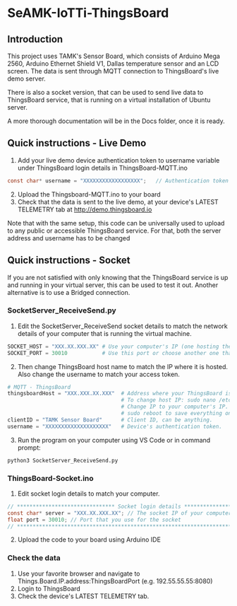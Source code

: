 # SeAMK-IoTTi-ThingsBoard

## Introduction
This project uses TAMK's Sensor Board, which consists of Arduino Mega 2560, Arduino Ethernet Shield V1, Dallas temperature sensor and an LCD screen. The data is sent through MQTT connection to ThingsBoard's live demo server.

There is also a socket version, that can be used to send live data to ThingsBoard service, that is running on a virtual installation of Ubuntu server.

A more thorough documentation will be in the Docs folder, once it is ready.

## Quick instructions - Live Demo

1. Add your live demo device authentication token to username variable under ThingsBoard login details in ThingsBoard-MQTT.ino
```C
const char* username = "XXXXXXXXXXXXXXXXXX";   // Authentication token here
```
2. Upload the Thingsboard-MQTT.ino to your board
3. Check that the data is sent to the live demo, at your device's LATEST TELEMETRY tab at http://demo.thingsboard.io

Note that with the same setup, this code can be universally used to upload to any public or accessible ThingsBoard service. For that, both the server address and username has to be changed

## Quick instructions - Socket

If you are not satisfied with only knowing that the ThingsBoard service is up and running in your virtual server, this can be used to test it out. Another alternative is to use a Bridged connection.

### SocketServer_ReceiveSend.py

1. Edit the SocketServer_ReceiveSend socket details to match the network details of your computer that is running the virtual machine.
```Python
SOCKET_HOST = "XXX.XX.XXX.XX" # Use your computer's IP (one hosting the Virtual Machine)
SOCKET_PORT = 30010           # Use this port or choose another one that is free.
```
2. Then change ThingsBoard host name to match the IP where it is hosted. Also change the username to match your access token.
```Python
# MQTT - ThingsBoard
thingsboardHost = "XXX.XXX.XX.XXX"  # Address where your ThingsBoard is hosted (127.0.0.1 => default(i.e. localhost))
                                    # To change host IP: sudo nano /etc/thingsboard/conf/thingsboard.yml
                                    # Change IP to your computer's IP. Remember to change the IP of MQTT Broker and use 
                                    # sudo reboot to save everything once you are finished.
clientID = "TAMK Sensor Board"      # Client ID, can be anything.
username = "XXXXXXXXXXXXXXXXXXXX"   # Device's authentication token.
```
3. Run the program on your computer using VS Code or in command prompt:
```
python3 SocketServer_ReceiveSend.py
```

### ThingsBoard-Socket.ino
1. Edit socket login details to match your computer.
```C
// ******************************* Socket login details ********************************
const char* server = "XXX.XX.XXX.XX"; // The socket IP of your computer
float port = 30010; // Port that you use for the socket
// *************************************************************************************
```
2. Upload the code to your board using Arduino IDE


### Check the data

1. Use your favorite browser and navigate to Things.Board.IP.address:ThingsBoardPort (e.g. 192.55.55.55:8080)
2. Login to ThingsBoard
3. Check the device's LATEST TELEMETRY tab.
